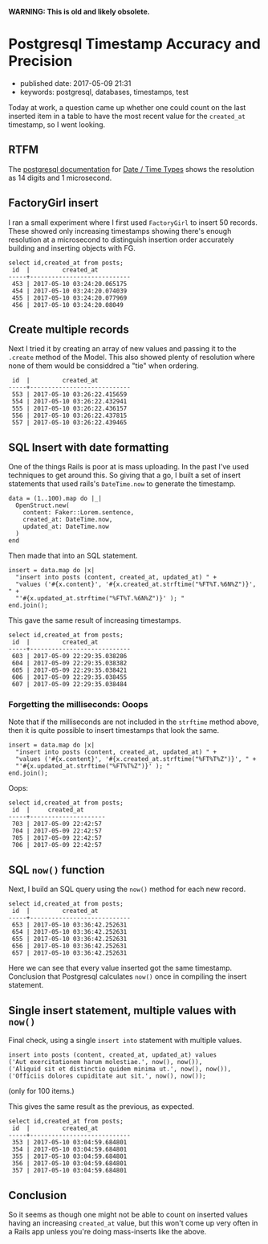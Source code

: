 **WARNING: This is old and likely obsolete.**

Postgresql Timestamp Accuracy and Precision
===========================================

-   published date: 2017-05-09 21:31
-   keywords: postgresql, databases, timestamps, test

Today at work, a question came up whether one could count on the last inserted item in a table to have the most recent value for the `created_at` timestamp, so I went looking.

RTFM
----

The [postgresql documentation](https://www.postgresql.org/docs/9.6/static/index.html) for [Date / Time Types](https://www.postgresql.org/docs/9.6/static/datatype-datetime.html) shows the resolution as 14 digits and 1 microsecond.

FactoryGirl insert
------------------

I ran a small experiment where I first used `FactoryGirl` to insert 50 records. These showed only increasing timestamps showing there\'s enough resolution at a microsecond to distinguish insertion order accurately building and inserting objects with FG.

``` {.sql}
select id,created_at from posts;
 id  |         created_at
-----+----------------------------
 453 | 2017-05-10 03:24:20.065175
 454 | 2017-05-10 03:24:20.074039
 455 | 2017-05-10 03:24:20.077969
 456 | 2017-05-10 03:24:20.08049
```

Create multiple records
-----------------------

Next I tried it by creating an array of new values and passing it to the `.create` method of the Model. This also showed plenty of resolution where none of them would be considdred a \"tie\" when ordering.

``` {.example}
 id  |         created_at
-----+----------------------------
 553 | 2017-05-10 03:26:22.415659
 554 | 2017-05-10 03:26:22.432941
 555 | 2017-05-10 03:26:22.436157
 556 | 2017-05-10 03:26:22.437815
 557 | 2017-05-10 03:26:22.439465
```

SQL Insert with date formatting
-------------------------------

One of the things Rails is poor at is mass uploading. In the past I\'ve used techniques to get around this. So giving that a go, I built a set of insert statements that used rails\'s `DateTime.now` to generate the timestamp.

``` {.ruby}
data = (1..100).map do |_|
  OpenStruct.new(
    content: Faker::Lorem.sentence,
    created_at: DateTime.now,
    updated_at: DateTime.now
  )
end
```

Then made that into an SQL statement.

``` {.ruby}
insert = data.map do |x|
  "insert into posts (content, created_at, updated_at) " +
  "values ('#{x.content}', '#{x.created_at.strftime("%FT%T.%6N%Z")}', " +
  "'#{x.updated_at.strftime("%FT%T.%6N%Z")}' ); "
end.join();
```

This gave the same result of increasing timestamps.

``` {.example}
select id,created_at from posts;
 id  |         created_at
-----+----------------------------
 603 | 2017-05-09 22:29:35.038286
 604 | 2017-05-09 22:29:35.038382
 605 | 2017-05-09 22:29:35.038421
 606 | 2017-05-09 22:29:35.038455
 607 | 2017-05-09 22:29:35.038484
```

### Forgetting the milliseconds: Ooops

Note that if the milliseconds are not included in the `strftime` method above, then it is quite possible to insert timestamps that look the same.

``` {.ruby}
insert = data.map do |x|
  "insert into posts (content, created_at, updated_at) " +
  "values ('#{x.content}', '#{x.created_at.strftime("%FT%T%Z")}', " +
  "'#{x.updated_at.strftime("%FT%T%Z")}' ); "
end.join();
```

Oops:

``` {.example}
select id,created_at from posts;
 id  |     created_at
-----+---------------------
 703 | 2017-05-09 22:42:57
 704 | 2017-05-09 22:42:57
 705 | 2017-05-09 22:42:57
 706 | 2017-05-09 22:42:57
```

SQL `now()` function
--------------------

Next, I build an SQL query using the `now()` method for each new record.

``` {.example}
select id,created_at from posts;
 id  |         created_at
-----+----------------------------
 653 | 2017-05-10 03:36:42.252631
 654 | 2017-05-10 03:36:42.252631
 655 | 2017-05-10 03:36:42.252631
 656 | 2017-05-10 03:36:42.252631
 657 | 2017-05-10 03:36:42.252631
```

Here we can see that every value inserted got the same timestamp. Conclusion that Postgresql calculates `now()` once in compiling the insert statement.

Single insert statement, multiple values with `now()`
-----------------------------------------------------

Final check, using a single `insert into` statement with multiple values.

``` {.sql}
insert into posts (content, created_at, updated_at) values
('Aut exercitationem harum molestiae.', now(), now()),
('Aliquid sit et distinctio quidem minima ut.', now(), now()),
('Officiis dolores cupiditate aut sit.', now(), now());
```

(only for 100 items.)

This gives the same result as the previous, as expected.

``` {.example}
select id,created_at from posts;
 id  |         created_at
-----+----------------------------
 353 | 2017-05-10 03:04:59.684801
 354 | 2017-05-10 03:04:59.684801
 355 | 2017-05-10 03:04:59.684801
 356 | 2017-05-10 03:04:59.684801
 357 | 2017-05-10 03:04:59.684801
```

Conclusion
----------

So it seems as though one might not be able to count on inserted values having an increasing `created_at` value, but this won\'t come up very often in a Rails app unless you\'re doing mass-inserts like the above.
